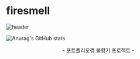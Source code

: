 # firesmell

![header](https://capsule-render.vercel.app/api?type=Waving&height=300&section=header&text=FIRE_SMELL&fontSize=90&color=color=0:ed9d0b,100:f94001&fontColor=ffffff)

![Anurag's GitHub stats](https://github-readme-stats.vercel.app/api?username=phyu7776&show_icons=true&theme=dark)
<div align="center">
    - 포트폴리오겸 불향기 프로젝트 -
<div>
